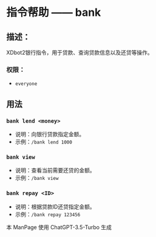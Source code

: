 # 指令帮助 —— bank

## 描述：
XDbot2银行指令，用于贷款、查询贷款信息以及还贷等操作。

### 权限：
- `everyone`

## 用法

### `bank lend <money>`

- 说明：向银行贷款指定金额。
- 示例：`/bank lend 1000`

### `bank view`

- 说明：查看当前需要还贷的金额。
- 示例：`/bank view`

### `bank repay <ID>`

- 说明：根据贷款ID还贷指定金额。
- 示例：`/bank repay 123456`

本 ManPage 使用 ChatGPT-3.5-Turbo 生成